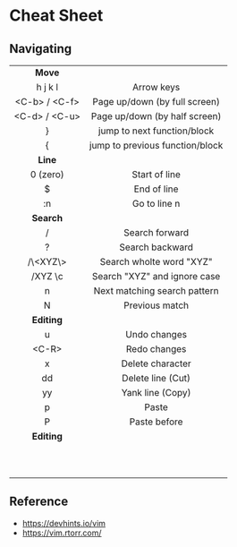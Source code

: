 # Cheat Sheet

## Navigating

<style>
td, th {
   border: none!important;
}
</style>

|                 |                                 |
| :-------------: | :-----------------------------: |
|    **Move**     |                                 |
|     h j k l     |           Arrow keys            |
| \<C-b> / \<C-f> | Page up/down  (by full screen)  |
| \<C-d> / \<C-u> |  Page up/down (by half screen)  |
|        }        |   jump to next function/block   |
|        {        | jump to previous function/block |
|    **Line**     |                                 |
|    0 (zero)     |          Start of line          |
|        $        |           End of line           |
|       :n        |          Go to line n           |
|   **Search**    |                                 |
|        /        |         Search forward          |
|        ?        |         Search backward         |
|   /\\\<XYZ\\>   |    Search wholte word "XYZ"     |
|     /XYZ \c     |  Search "XYZ" and ignore case   |
|        n        |  Next matching search pattern   |
|        N        |         Previous match          |
|   **Editing**   |                                 |
|        u        |          Undo changes           |
|     \<C-R\>     |          Redo changes           |
|        x        |        Delete character         |
|       dd        |        Delete line (Cut)        |
|       yy        |        Yank line (Copy)         |
|        p        |              Paste              |
|        P        |          Paste before           |
|   **Editing**   |                                 |
|                 |                                 |
|                 |                                 |
|                 |                                 |
|                 |                                 |
|                 |                                 |
|                 |                                 |
|                 |                                 |
|                 |                                 |
|                 |                                 |
|                 |                                 |


## Reference

* https://devhints.io/vim
* https://vim.rtorr.com/
